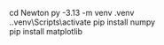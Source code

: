 cd Newton
py -3.13 -m venv .venv  
.\.venv\Scripts\activate
pip install numpy        
pip install matplotlib        